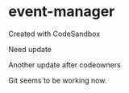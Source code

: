# event-manager
Created with CodeSandbox

Need update

Another update after codeowners

Git seems to be working now.
